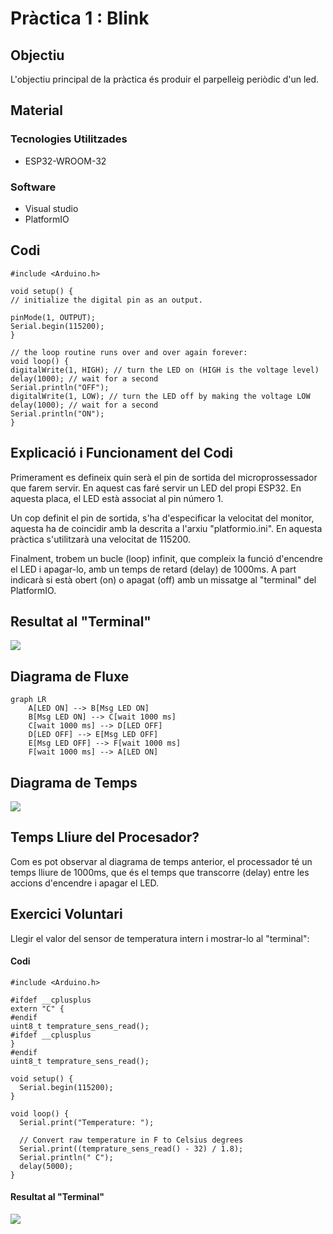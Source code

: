 # Pràctica 1 : Blink

## **Objectiu** 
L'objectiu principal de la pràctica és produir el parpelleig periòdic d'un led.

## **Material**

### Tecnologies Utilitzades
- ESP32-WROOM-32
### Software
- Visual studio
- PlatformIO

## **Codi**
~~~
#include <Arduino.h>

void setup() {
// initialize the digital pin as an output.

pinMode(1, OUTPUT);
Serial.begin(115200);
}

// the loop routine runs over and over again forever:
void loop() {
digitalWrite(1, HIGH); // turn the LED on (HIGH is the voltage level)
delay(1000); // wait for a second
Serial.println("OFF");
digitalWrite(1, LOW); // turn the LED off by making the voltage LOW
delay(1000); // wait for a second
Serial.println("ON");
}
~~~

## **Explicació i Funcionament del Codi**
Primerament es defineix quin serà el pin de sortida del microprossessador que farem servir. En aquest cas faré servir un LED del propi ESP32. En aquesta placa, el LED està associat al pin número 1.

Un cop definit el pin de sortida, s'ha d'especificar la velocitat del monitor, aquesta ha de coincidir amb la descrita a l'arxiu "platformio.ini". En aquesta pràctica s'utilitzarà una velocitat de 115200.    

Finalment, trobem un bucle (loop) infinit, que compleix la funció d'encendre el LED i apagar-lo, amb un temps de retard (delay) de 1000ms. A part indicarà si està obert (on) o apagat (off) amb un missatge al "terminal" del PlatformIO.

## **Resultat al "Terminal"**
![](Terminal.png)


## **Diagrama de Fluxe** 
```mermaid
graph LR
    A[LED ON] --> B[Msg LED ON]
    B[Msg LED ON] --> C[wait 1000 ms]
    C[wait 1000 ms] --> D[LED OFF]
    D[LED OFF] --> E[Msg LED OFF]
    E[Msg LED OFF] --> F[wait 1000 ms]
    F[wait 1000 ms] --> A[LED ON]
```

## **Diagrama de Temps** 
![](Diagrama_temps.PNG)


## **Temps Lliure del Procesador?** 
Com es pot observar al diagrama de temps anterior, el processador té un temps lliure de 1000ms, que és el temps que transcorre (delay) entre les accions d'encendre i apagar el LED.


## **Exercici Voluntari**
Llegir el valor del sensor de temperatura intern i mostrar-lo al "terminal":

#### **Codi**
~~~
#include <Arduino.h>

#ifdef __cplusplus
extern "C" {
#endif
uint8_t temprature_sens_read();
#ifdef __cplusplus
}
#endif
uint8_t temprature_sens_read();

void setup() {
  Serial.begin(115200);
}

void loop() {
  Serial.print("Temperature: ");
  
  // Convert raw temperature in F to Celsius degrees
  Serial.print((temprature_sens_read() - 32) / 1.8);
  Serial.println(" C");
  delay(5000);
}
~~~
#### **Resultat al "Terminal"**
![](Terminal_Extra.PNG)
